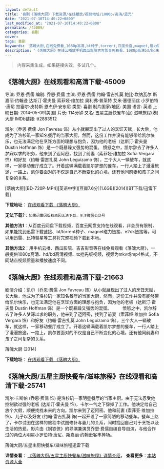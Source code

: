 ```yaml
---
layout: default
title: '喜剧《落魄大厨》下载资源/在线播放/视频地址/1080p/高清/蓝光'
date: "2021-07-10T14:40:22+0800"
last_modified_at: "2021-07-10T14:40:22+0800"
permalink: /45009/
categories: 喜剧
cover:
tags: 喜剧
keywords: '落魄大厨,在线免费看,1080p高清,bt种子,torrent,百度云盘,magnet,磁力链,迅雷下载资源'
description: '《落魄大厨》在线云播放手机西瓜影院吉吉影音免费看，1080p高清bd/hd未删减完整版和tc抢先枪版，mkv/mp4格式，附带bt/torrent种子、magnet/磁力链、百度云盘、网盘资源迅雷下载链接'
---
```


>内容采集生成，如果链接失效，多试几个。


## 《落魄大厨》在线观看和高清下载-45009

导演: 乔恩·费儒 编剧: 乔恩·费儒 主演: 乔恩·费儒 约翰·雷吉扎莫 鲍比·坎纳瓦尔 斯嘉丽·约翰逊 达斯汀·霍夫曼 索菲娅·维加拉 奥利弗·普莱特 艾米·塞德丽丝 小罗伯特·唐尼 拉塞尔·皮特斯 恩杰伊·安东尼 类型: 喜剧 制片国家/地区: 美国 语言: 英语 上映日期: 2014-05-09(美国) 片长: 114分钟 又名: 五星主厨快餐车(台) 滋味旅程(港) 大厨 IMDb链接: tt2883512

凯尔（乔恩·费儒 Jon Favreau 饰）从小就展现出了过人的烹饪天赋，长大后，他成为了洛杉矶一家知名餐厅的当家大厨，然而，这份工作并没有能够带给凯尔快乐，也无法满足他在烹饪方面的理想与抱负，因为他的老板（达斯汀·霍夫曼 Dustin Hoffman 饰）是一个既暴躁又强势的混蛋。 愤怒之中，凯尔辞去了许多人梦寐以求的职务，他来到了迈阿密，找到了前妻（索菲娅·维加拉 Sofia Vergara 饰）和好友（约翰·雷吉扎莫 John Leguizamo 饰），三个大人一辆破车，就这样，一家移动餐厅成立了。开着这辆满载着凯尔梦想的餐车，一行人踏上了漫漫旅途，一路上，凯尔要面对的不仅是自己不断变化的心境，还有他同前妻和孩子之间复杂的关系。


[落魄大厨][BD-720P-MP4][英语中字][豆瓣7.6分][1.6GB][2014][BT下载/迅雷下载]

**下载地址**： [在线观看下载 《落魄大厨》](https://www.btdx8.com/torrent/chef_2014.html) 


**无法下载?**：`如果迅雷因版权原因无法下载，关注微信公众号 `

**其他方法1**：从百度云网盘下载视频，百度云网盘支持在线观看，非会员有限制，如果能找到迅雷下载链接、bt/torrent种子、magnet磁力链接、e2dk链接等，可以用迅雷、比特彗星等工具将完整视频下载到本地。

**其他方法2**：用手机云播、西瓜影院、吉吉影音等在线免费观看《落魄大厨》，一般提供1080p高清、hd/bd高清视频、tc抢先版视频，视频为mkv或mp4格式，不同站点视频质量和播放速度不同。


## 《落魄大厨》在线观看和高清下载-21663

剧情介绍：凯尔（乔恩·费儒 Jon Favreau 饰）从小就展现出了过人的烹饪天赋，长大后，他成为了洛杉矶一家知名餐厅的当家大厨，然而，这份工作并没有能够带给凯尔快乐，也无法满足他在烹饪方面的理想与抱负，因为他的老板（达斯汀·霍夫曼 Dustin Hoffman 饰）是一个既暴躁又强势的混蛋。  　　愤怒之中，凯尔辞去了许多人梦寐以求的职务，他来到了迈阿密，找到了前妻（索菲娅·维加拉 Sofia Vergara 饰）和好友（约翰·雷吉扎莫 John Leguizamo 饰），三个大人一辆破车，就这样，一家移动餐厅成立了。开着这辆满载着凯尔梦想的餐车，一行人踏上了漫漫旅途，一路上，凯尔要面对的不仅是自己不断变化的心境，还有他同前妻和孩子之间复杂的关系。


落魄大厨 (2014)

**下载地址**： [在线观看下载 《落魄大厨》](https://www.btbtdy.me/btdy/dy996.html) 


## 《落魄大厨/五星主厨快餐车/滋味旅程》在线观看和高清下载-25741

凯尔·卡斯帕 (乔恩·费儒 饰) 是洛杉矶一家明星餐厅的当家主厨。由于无法忍受他控制欲过强的老板 (达斯汀·霍夫曼 饰)，卡尔一气之下辞掉了工作。他决定给自己放个大假，顺便找找未来的方向。凯尔来到了迈阿密。他和前妻 (索菲亚·维加拉 饰)、儿子以及好友 (约翰·雷吉扎莫 饰)一起开设了一家简陋的移动餐车。餐车上路了，卡尔试图在这样的旅程中试图修补与妻儿的关系，同时找回自己对于烹饪以及生活的热爱。影片由《钢铁侠》的导演兼演员乔恩·费儒自编自导自演，与他合作过的两位大明星小罗伯特·唐尼、斯嘉丽·约翰逊客串捧场。


落魄大厨/五星主厨快餐车/滋味旅程迅雷下载

**详情查看**： [《落魄大厨/五星主厨快餐车/滋味旅程》详情介绍](/movie/25741/)， **查看更多**：[本站资源大全](/movie/t/all/)

